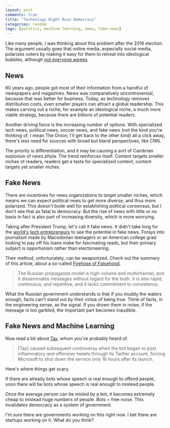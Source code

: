 ```yaml
---
layout: post
comments: true
title: "Technology Might Ruin Democracy"
categories: random
tags: [politics, machine-learning, news, fake-news]
---
```


Like many people, I was thinking about this problem after the 2016 election. The argument usually goes that online media, especially social media, polarizes voters by making it easy for them to retreat into ideological bubbles, although [not everyone agrees](https://www.nytimes.com/2017/04/13/us/political-polarization-internet.html).


## News
60 years ago, people got most of their information from a handful of newspapers and magazines. News was comparatively uncontroversial, because that was better for business. Today, as technology removes distribution costs, even smaller players can attract a global readership. This makes carving out a niche, for example an ideological niche, a much more viable strategy, because there are billions of potential readers.

Another driving force is the increasing number of options. With specialized tech news, political news, soccer news, and fake news (not the kind you're thinking of; I mean The Onion; I'll get back to the other kind) all a click away, there's less need for sources with broad but bland perspectives, like CNN.

The priority is differentiation, and it may be causing a sort of Cambrian explosion of news phyla. The trend reinforces itself. Content targets smaller niches of readers, readers get a taste for specialized content, content targets yet smaller niches.


## Fake News
There are incentives for news organizations to target smaller niches, which means we can expect political news to get more diverse, and thus more polarized. This doesn't bode well for establishing political consensus, but I don't see that as fatal to democracy. But the rise of news with little or no basis in fact is also part of increasing diversity, which is more worrying.

Taking after President Trump, let's call it fake news. It didn't take long for the [world's](https://www.wired.com/2017/02/veles-macedonia-fake-news/) [tech entrepreneurs](https://www.nytimes.com/2017/01/18/us/fake-news-hillary-clinton-cameron-harris.html) to see the potential in fake news. Forays into journalism made by Macedonian teenagers or an American college grad looking to pay off his loans make for fascinating reads, but their primary subject is opportunism rather than electioneering.

Their method, unfortunately, can be weaponized. Check out the summary of this article, about a so-called [Firehose of Falsehood](http://www.rand.org/pubs/perspectives/PE198.html).

>The Russian propaganda model is high-volume and multichannel, and it disseminates messages without regard for the truth. It is also rapid, continuous, and repetitive, and it lacks commitment to consistency.

What the Russian government understands is that if you muddy the waters enough, facts can't stand out by their virtue of being true. Think of facts, in the engineering sense, as the signal. If you drown them in noise, if the message is too garbled, the important part becomes inaudible.


## Fake News and Machine Learning
Now read a bit about [Tay](https://en.wikipedia.org/wiki/Tay_(bot)), whom you've probably heard of.

>[Tay] caused subsequent controversy when the bot began to post inflammatory and offensive tweets through its Twitter account, forcing Microsoft to shut down the service only 16 hours after its launch.

Here's where things get scary.

If there are already bots whose speech is real enough to offend people, soon there will be bots whose speech is real enough to mislead people.

Once the average person can be misled by a bot, it becomes extremely cheap to mislead huge numbers of people. Bots = free noise. This invalidates democracy as a system of government.

I'm sure there are governments working on this right now. I bet there are startups working on it. What do you think?
